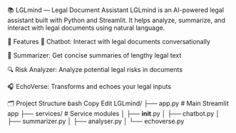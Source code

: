 📚 LGLmind — Legal Document Assistant
LGLmind is an AI-powered legal assistant built with Python and Streamlit. It helps analyze, summarize, and interact with legal documents using natural language.

🚀 Features
🧠 Chatbot: Interact with legal documents conversationally

📄 Summarizer: Get concise summaries of lengthy legal text

🔍 Risk Analyzer: Analyze potential legal risks in documents

🎧 EchoVerse: Transforms and echoes your legal inputs

🗂️ Project Structure
bash
Copy
Edit
LGLmind/
├── app.py                   # Main Streamlit app
├── services/                # Service modules
│   ├── __init__.py
│   ├── chatbot.py
│   ├── summarizer.py
│   ├── analyser.py
│   └── echoverse.py
